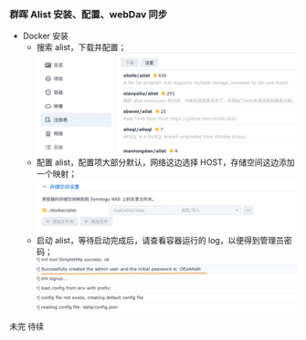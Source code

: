 ### 群晖 Alist 安装、配置、webDav 同步

- Docker 安装
    * 搜索 alist，下载并配置；
    ![docker 安装 alist](Resources/alist_docker.png)
    * 配置 alist，配置项大部分默认，网络这边选择 HOST，存储空间这边添加一个映射；
    ![docker 配置](Resources/alist_docker_config.png)
    * 启动 alist，等待启动完成后，请查看容器运行的 log，以便得到管理员密码；
    ![docker init log](Resources/alist_init_log.png)

未完 待续